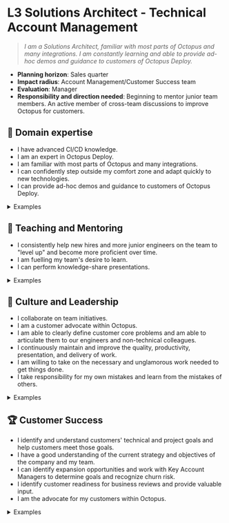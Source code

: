 # L3 Solutions Architect - Technical Account Management

> _I am a Solutions Architect, familiar with most parts of Octopus and many integrations. I am constantly learning and able to provide ad-hoc demos and guidance to customers of Octopus Deploy._

- **Planning horizon**: Sales quarter
- **Impact radius**: Account Management/Customer Success team
- **Evaluation**: Manager
- **Responsibility and direction needed**: Beginning to mentor junior team members. An active member of cross-team discussions to improve Octopus for customers.

## 🦉 Domain expertise

- I have advanced CI/CD knowledge.  
- I am an expert in Octopus Deploy.  
- I am familiar with most parts of Octopus and many integrations.  
- I can confidently step outside my comfort zone and adapt quickly to new technologies.
- I can provide ad-hoc demos and guidance to customers of Octopus Deploy.

<details>
<summary>Examples</summary>

- I can answer complex questions regarding Octopus and CI/CD. I am confident in knowing how much time to spend researching a question before handing it over to another team. I know where to ask the question.
- I am confident working autonomously to investigate a problem.
- I have Octopus instances configured for several scenarios and use Octopus to maintain my setup.
- I am working towards becoming the "go-to" person on the team for at least one technology or Octopus feature.
- I perform instance reviews for customers, identifying ways for customers to get the best from Octopus and working with them to improve processes.

</details>

## 🌱 Teaching and Mentoring

- I consistently help new hires and more junior engineers on the team to "level up" and become more proficient over time.
- I am fuelling my team's desire to learn.
- I can perform knowledge-share presentations.

<details>
<summary>Examples</summary>

- I ran a knowledge-sharing session with customer engineering teams.
- I walked through a customer solution with another team member that was previously unfamiliar with the technology area.
- I mentored a more junior engineer, and they went on to achieve something they couldn't have before.

</details>

## 🧭 Culture and Leadership

- I collaborate on team initiatives.
- I am a customer advocate within Octopus.
- I am able to clearly define customer core problems and am able to articulate them to our engineers and non-technical colleagues.
- I continuously maintain and improve the quality, productivity, presentation, and delivery of work.
- I am willing to take on the necessary and unglamorous work needed to get things done.
- I take responsibility for my own mistakes and learn from the mistakes of others.

<details>
<summary>Examples</summary>

- I was the buddy for a new starter, providing assistance and detailed and valuable feedback.
- I lead customer calls with my customers regularly.
- I clearly explained the expansion opportunity shown by a specific technical initiative a customer is working on to an Account Manager.
- I presented a feature request from a customer clearly and concisely to colleagues in the Product and Engineering team that persuaded them to implement the change.
- I saw a support ticket for one of my customers and gave additional context to the support team to help them resolve the problem.

</details>

## 🏆 Customer Success

- I identify and understand customers' technical and project goals and help customers meet those goals.
- I have a good understanding of the current strategy and objectives of the company and my team.
- I can identify expansion opportunities and work with Key Account Managers to determine goals and recognize churn risk.
- I identify customer readiness for business reviews and provide valuable input.  
- I am the advocate for my customers within Octopus.

<details>
<summary>Examples</summary>

- I advised a customer on their Octopus project onboarding process, helping development teams work smoothly with Octopus.
- I helped customers streamline their deployment processes to improve their DORA metrics.
- I worked with our support and engineering teams to get all of the necessary information for a high-risk support issue.
- I worked with a customer to demonstrate how Octopus has improved deployments and compliance processes at a business review.

</details>
